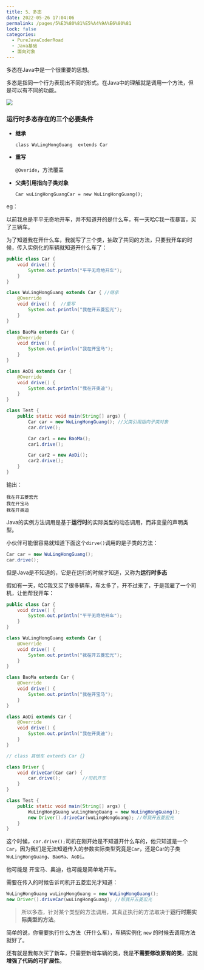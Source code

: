 ```yaml
---
title: 5、多态
date: 2022-05-26 17:04:06
permalink: /pages/5%E3%80%81%E5%A4%9A%E6%80%81
lock: false
categories: 
  - PureJavaCoderRoad
  - Java基础
  - 面向对象
---
```

多态在Java中是一个很重要的思想。

多态是指同一个行为表现出不同的形式。在Java中的理解就是调用一个方法，但是可以有不同的功能。

![](https://blog-1253198264.cos.ap-guangzhou.myqcloud.com/image-20210112164950977.png)



### 运行时多态存在的三个必要条件

- **继承**  

  `class WuLingHongGuang  extends Car` 

- **重写**

  `@Overide`，方法覆盖

- **父类引用指向子类对象** 

  `Car wuLingHongGuangCar = new WuLingHongGuang();`

  

eg：

以前我总是平平无奇地开车，并不知道开的是什么车，有一天哈C我一夜暴富，买了三辆车。

为了知道我在开什么车，我就写了三个类，抽取了共同的方法，只要我开车的时候，传入实例化的车辆就知道开什么车了：

```java
public class Car {
    void drive() {
        System.out.println("平平无奇地开车");
    }
}

class WuLingHongGuang extends Car { //继承
    @Override
    void drive() {	//重写
        System.out.println("我在开五菱宏光");
    }
}

class BaoMa extends Car {
    @Override
    void drive() {
        System.out.println("我在开宝马");
    }
}

class AoDi extends Car {
    @Override
    void drive() {
        System.out.println("我在开奥迪");
    }
}

class Test {
    public static void main(String[] args) {
        Car car = new WuLingHongGuang(); //父类引用指向子类对象
        car.drive();

        Car car1 = new BaoMa();
        car1.drive();

        Car car2 = new AoDi();
        car2.drive();
    }
}
```

输出：

```
我在开五菱宏光
我在开宝马
我在开奥迪
```

Java的实例方法调用是基于**运行时**的实际类型的动态调用，而非变量的声明类型。

小伙伴可能很容易就知道下面这个`dirve()`调用的是子类的方法：

```java
Car car = new WuLingHongGuang();
car.drive(); 
```

但是Java是不知道的，它是在运行的时候才知道，又称为**运行时多态**



假如有一天，哈C我又买了很多辆车，车太多了，开不过来了，于是我雇了一个司机，让他帮我开车：

```java
public class Car {
    void drive() {
        System.out.println("平平无奇地开车");
    }
}

class WuLingHongGuang extends Car {
    @Override
    void drive() {
        System.out.println("我在开五菱宏光");
    }
}

class BaoMa extends Car {
    @Override
    void drive() {
        System.out.println("我在开宝马");
    }
}

class AoDi extends Car {
    @Override
    void drive() {
        System.out.println("我在开奥迪");
    }
}

// class 其他车 extends Car {}

class Driver {
    void driveCar(Car car) {
        car.drive();		//司机开车
    }
}

class Test {
    public static void main(String[] args) {
        WuLingHongGuang wuLingHongGuang = new WuLingHongGuang();
        new Driver().driveCar(wuLingHongGuang); //帮我开五菱宏光
    }
}
```

这个时候，`car.drive();`司机在刚开始是不知道开什么车的，他只知道是一个`Car`，因为我们是无法知道传入的参数实际类型究竟是`Car`，还是Car的子类`WuLingHongGuang`、`BaoMa`、`AoDi`。



他可能是 开宝马、奥迪，也可能是简单地开车。



需要在传入的时候告诉司机开五菱宏光才知道：

```java
WuLingHongGuang wuLingHongGuang = new WuLingHongGuang();
new Driver().driveCar(wuLingHongGuang); //帮我开五菱宏光
```

> 所以多态，针对某个类型的方法调用，其真正执行的方法取决于**运行时期实际类型的方法**。

简单的说，你需要执行什么方法（开什么车），车辆实例化 `new` 的时候去调用方法就好了。



还有就是我每次买了新车，只需要新增车辆的类，我是**不需要修改原有的类**，这就**增强了代码的可扩展性**。